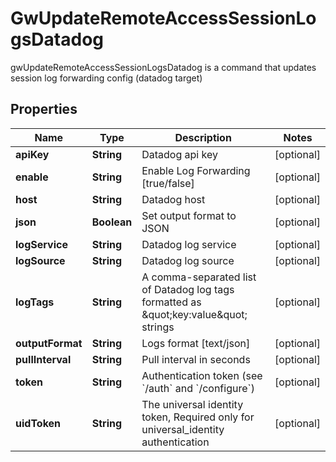 

# GwUpdateRemoteAccessSessionLogsDatadog

gwUpdateRemoteAccessSessionLogsDatadog is a command that updates session log forwarding config (datadog target)

## Properties

| Name | Type | Description | Notes |
|------------ | ------------- | ------------- | -------------|
|**apiKey** | **String** | Datadog api key |  [optional] |
|**enable** | **String** | Enable Log Forwarding [true/false] |  [optional] |
|**host** | **String** | Datadog host |  [optional] |
|**json** | **Boolean** | Set output format to JSON |  [optional] |
|**logService** | **String** | Datadog log service |  [optional] |
|**logSource** | **String** | Datadog log source |  [optional] |
|**logTags** | **String** | A comma-separated list of Datadog log tags formatted as \&quot;key:value\&quot; strings |  [optional] |
|**outputFormat** | **String** | Logs format [text/json] |  [optional] |
|**pullInterval** | **String** | Pull interval in seconds |  [optional] |
|**token** | **String** | Authentication token (see &#x60;/auth&#x60; and &#x60;/configure&#x60;) |  [optional] |
|**uidToken** | **String** | The universal identity token, Required only for universal_identity authentication |  [optional] |



